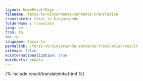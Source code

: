 ```yaml
---
layout: homeResultPage
fileName: farsi-to-kinyarwanda-sentence-translation
translatein: farsi_to_kinyarwanda
folderName : translate
lang: en
from: fa
to: rw
langname: farsi-to
permalink: /farsi-to-kinyarwanda-sentence-translation/result
sitemap: false
nointernationalization: true
matchurls: en&&fa
---
```

{% include result/translateinto.html %}

<script src="/js/result/translation.js" data-foldername="{{page.folderName}}" data-lang="{{page.lang}}"></script>
